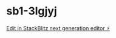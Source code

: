 # sb1-3lgjyj

[Edit in StackBlitz next generation editor ⚡️](https://stackblitz.com/~/github.com/kiddd710/sb1-3lgjyj)